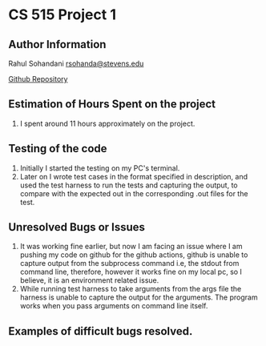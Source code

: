 # CS 515 Project 1

## Author Information
Rahul Sohandani rsohanda@stevens.edu

[Github Repository](https://github.com/rahul240699/CS515-Project-1)

## Estimation of Hours Spent on the project
1. I spent around 11 hours approximately on the project.

## Testing of the code
1. Initially I started the testing on my PC's terminal.
2. Later on I wrote test cases in the format specified in description, and used the test harness to run the tests and capturing the output, to compare with the expected out in the corresponding .out files for the test.

## Unresolved Bugs or Issues
1. It was working fine earlier, but now I am facing an issue where I am pushing my code on github for the github actions, github is unable to capture output from the subprocess command i.e, the stdout from command line, therefore, however it works fine on my local pc, so I believe, it is an environment related issue.
2. While running test harness to take arguments from the args file the harness is unable to capture the output for the arguments. The program works when you pass arguments on command line itself.



## Examples of difficult bugs resolved.